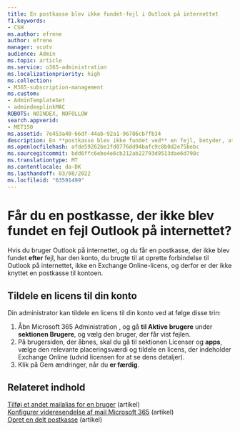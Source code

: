 ```yaml
---
title: En postkasse blev ikke fundet-fejl i Outlook på internettet
f1.keywords:
- CSH
ms.author: efrene
author: efrene
manager: scotv
audience: Admin
ms.topic: article
ms.service: o365-administration
ms.localizationpriority: high
ms.collection:
- M365-subscription-management
ms.custom:
- AdminTemplateSet
- admindeeplinkMAC
ROBOTS: NOINDEX, NOFOLLOW
search.appverid:
- MET150
ms.assetid: 7e453a40-66df-44ab-92a1-96786cb7fb34
description: En **postkasse blev ikke fundet ved** en fejl, betyder, at den konto, du brugte til at oprette forbindelse til Outlook på internettet, ikke har en Exchange Online licens.
ms.openlocfilehash: afde59262be1fd0776dd94bafc9c8b0d2e75bebc
ms.sourcegitcommit: bdd6ffc6ebe4e6cb212ab22793d9513dae6d798c
ms.translationtype: MT
ms.contentlocale: da-DK
ms.lasthandoff: 03/08/2022
ms.locfileid: "63591499"
---
```

# <a name="getting-a-mailbox-not-found-error-in-outlook-on-the-web"></a>Får du en postkasse, der ikke blev fundet en fejl Outlook på internettet?

Hvis du bruger Outlook på internettet, og du får en postkasse, der ikke blev fundet **efter** fejl, har den konto, du brugte til at oprette forbindelse til Outlook på internettet, ikke en Exchange Online-licens, og derfor er der ikke knyttet en postkasse til kontoen. 

## <a name="assign-a-license-to-your-account"></a>Tildele en licens til din konto

Din administrator kan tildele en licens til din konto ved at følge disse trin:

1. Åbn Microsoft 365 Administration [,](https://admin.microsoft.com/adminportal/home#/homepage) og gå **til Aktive brugere** under **sektionen Brugere**, og vælg den bruger, der får vist fejlen.
1. På brugersiden, der åbnes, skal du gå til sektionen Licenser og **apps**, vælge den  relevante placeringsværdi og tildele en licens, der indeholder Exchange Online (udvid licensen for at se dens detaljer). 
1. Klik på Gem ændringer, når du  **er færdig**.

## <a name="related-content"></a>Relateret indhold

[Tilføj et andet mailalias for en bruger](../email/add-another-email-alias-for-a-user.md) (artikel)\
[Konfigurer videresendelse af mail Microsoft 365](../email/configure-email-forwarding.md) (artikel)\
[Opret en delt postkasse](../email/create-a-shared-mailbox.md) (artikel)